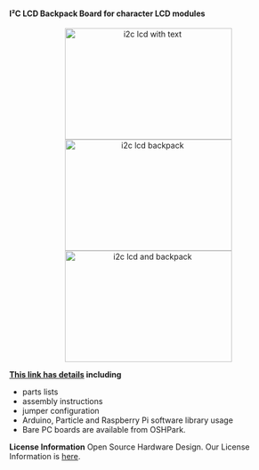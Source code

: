 #### I²C LCD Backpack Board for character LCD modules

<div style="text-align: center;">
<div style="display: inline-block; margin-right: 5px;">
<img  src="https://www.dcity.org/dcity/wp-content/uploads/projects/i2c-lcd-backpack/lcd-seeeduino.jpg" alt="i2c lcd with text" width="300" height="200" />
</div>
<div style="display: inline-block; margin-right: 5px;">
<img  src="https://www.dcity.org/dcity/wp-content/uploads/projects/i2c-lcd-backpack/i2c-lcd-backpack.jpg" alt="i2c lcd backpack" width="300" height="200" />
</div>
<div style="display: inline-block; margin-right: 5px;">
<img  src="https://www.dcity.org/dcity/wp-content/uploads/projects/i2c-lcd-backpack/i2c-lcd-backpack-on-lcd.jpg" alt="i2c lcd and backpack" width="300" height="200" />
</div>
</div>

**[This link has details](https://www.dcity.org/portfolio/i2c-lcd-backpack-board/) including**
* parts lists
* assembly instructions
* jumper configuration
* Arduino, Particle and Raspberry Pi software library usage
* Bare PC boards are available from OSHPark.

**License Information**
Open Source Hardware Design. Our License Information is [here](https://www.dcity.org/license-information/).
